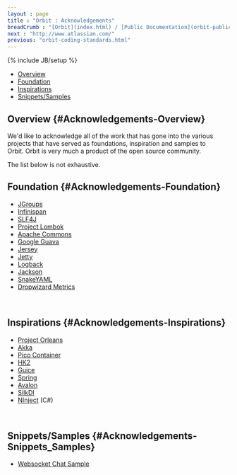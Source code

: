 ```yaml
---
layout : page
title : "Orbit : Acknowledgements"
breadCrumb : "[Orbit](index.html) / [Public Documentation](orbit-public-documentation.html)"
next : "http://www.atlassian.com/"
previous: "orbit-coding-standards.html"
---
```

{% include JB/setup %}



-  [Overview](#Acknowledgements-Overview)
-  [Foundation](#Acknowledgements-Foundation)
-  [Inspirations](#Acknowledgements-Inspirations)
-  [Snippets/Samples](#Acknowledgements-Snippets_Samples)



Overview {#Acknowledgements-Overview}
----------


We'd like to acknowledge all of the work that has gone into the various projects that have served as foundations, inspiration and samples to Orbit. Orbit is very much a product of the open source community.


The list below is not exhaustive.


Foundation {#Acknowledgements-Foundation}
----------


-  [JGroups](http://www.jgroups.org)
-  [Infinispan](http://www.infinispan.org)
-  [SLF4J](http://www.slf4j.org/)
-  [Project Lombok](http://projectlombok.org/)
-  [Apache Commons](http://commons.apache.org/)
-  [Google Guava](https://github.com/google/guava)
-  [Jersey](https://jersey.java.net/)
-  [Jetty](http://eclipse.org/jetty/)
-  [Logback](http://logback.qos.ch/)
-  [Jackson](https://github.com/FasterXML/jackson)
-  [SnakeYAML](https://code.google.com/p/snakeyaml/)
-  [Dropwizard Metrics](https://dropwizard.github.io/metrics/3.1.0/)

 


Inspirations {#Acknowledgements-Inspirations}
----------


-  [Project Orleans](https://github.com/dotnet/Orleans)
-  [Akka](http://akka.io/)
-  [Pico Container](http://picocontainer.codehaus.org/)
-  [HK2](https://hk2.java.net/) 
-  [Guice](https://github.com/google/guice) 
-  [Spring](https://spring.io/) 
-  [Avalon](https://avalon.apache.org/closed.html)
-  [SilkDI](http://www.silkdi.com/)
-  [NInject](http://www.ninject.org/) (C#)

 


Snippets/Samples {#Acknowledgements-Snippets_Samples}
----------


-  [Websocket Chat Sample](http://www.hascode.com/2013/08/creating-a-chat-application-using-java-ee-7-websockets-and-glassfish-4/)

 

